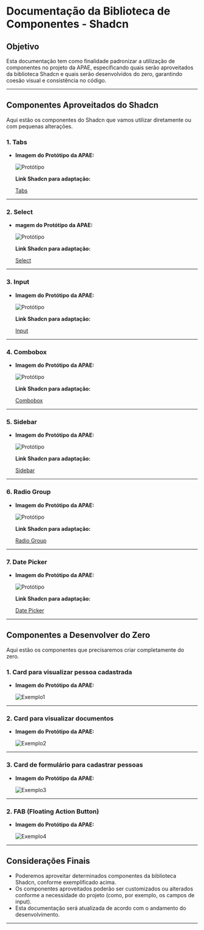 # Documentação da Biblioteca de Componentes - Shadcn

## Objetivo

Esta documentação tem como finalidade padronizar a utilização de componentes no projeto da APAE, especificando quais serão aproveitados da biblioteca Shadcn e quais serão desenvolvidos do zero, garantindo coesão visual e consistência no código.

---

## Componentes Aproveitados do Shadcn

Aqui estão os componentes do Shadcn que vamos utilizar diretamente ou com pequenas alterações.

### 1. Tabs

- **Imagem do Protótipo da APAE:**

  ![Protótipo](ExTabs.png)

  **Link Shadcn para adaptação:**

  [Tabs](https://ui.shadcn.com/docs/components/tabs)

---

### 2. Select

- **magem do Protótipo da APAE:**

  ![Protótipo](ExSelect.png)

  **Link Shadcn para adaptação:**

  [Select](https://ui.shadcn.com/docs/components/select)

---

### 3. Input

- **Imagem do Protótipo da APAE:**
 
  ![Protótipo](ExInput.png)

  **Link Shadcn para adaptação:**

  [Input](https://ui.shadcn.com/docs/components/input)

---

### 4. Combobox

- **Imagem do Protótipo da APAE:**

  ![Protótipo](ExCombobox.png)

  **Link Shadcn para adaptação:**

  [Combobox](https://ui.shadcn.com/docs/components/combobox)

---

### 5. Sidebar

- **Imagem do Protótipo da APAE:**

  ![Protótipo](ExSidebar.png)

  **Link Shadcn para adaptação:**

  [Sidebar](https://ui.shadcn.com/docs/components/sidebar)

---

### 6. Radio Group

- **Imagem do Protótipo da APAE:**

  ![Protótipo](ExRadioGroup.png)

  **Link Shadcn para adaptação:**

  [Radio Group](https://ui.shadcn.com/docs/components/radio-group)

---

### 7. Date Picker

- **Imagem do Protótipo da APAE:**

  ![Protótipo](ExDatePicker.png)

  **Link Shadcn para adaptação:**

  [Date Picker](https://ui.shadcn.com/docs/components/date-picker)

---

## Componentes a Desenvolver do Zero

Aqui estão os componentes que precisaremos criar completamente do zero.

### 1. Card para visualizar pessoa cadastrada

- **Imagem do Protótipo da APAE:**

  ![Exemplo1](ex1.png)

---

### 2. Card para visualizar documentos

- **Imagem do Protótipo da APAE:**

  ![Exemplo2](ex2.png)

---

### 3. Card de formulário para cadastrar pessoas

- **Imagem do Protótipo da APAE:**

  ![Exemplo3](ex3.png)

---

### 2. FAB (Floating Action Button)

- **Imagem do Protótipo da APAE:**

  ![Exemplo4](ex4.png)

---

## Considerações Finais

- Poderemos aproveitar determinados componentes da biblioteca Shadcn, conforme exemplificado acima.
- Os componentes aproveitados poderão ser customizados ou alterados conforme a necessidade do projeto (como, por exemplo, os campos de input). 
- Esta documentação será atualizada de acordo com o andamento do desenvolvimento.

--- 
